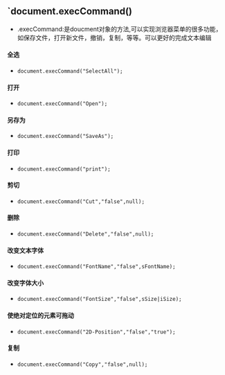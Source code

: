 ## `document.execCommand()

* .execCommand:是doucment对象的方法,可以实现浏览器菜单的很多功能，如保存文件，打开新文件，撤销，复制，等等。可以更好的完成文本编辑

#### 全选
* `document.execCommand("SelectAll");`

#### 打开

* `document.execCommand("Open");`

#### 另存为

* `document.execCommand("SaveAs");`

#### 打印

* `document.execCommand("print");`

#### 剪切

* `document.execCommand("Cut","false",null);`

#### 删除

* `document.execCommand("Delete","false",null);`

#### 改变文本字体

* `document.execCommand("FontName","false",sFontName);`

#### 改变字体大小

* `document.execCommand("FontSize","false",sSize|iSize);`

#### 使绝对定位的元素可拖动

* `document.execCommand("2D-Position","false","true");`

#### 复制

* `document.execCommand("Copy","false",null);`


